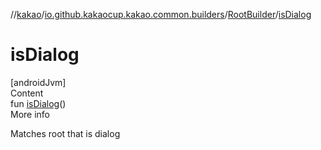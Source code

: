 //[kakao](../../../index.md)/[io.github.kakaocup.kakao.common.builders](../index.md)/[RootBuilder](index.md)/[isDialog](is-dialog.md)



# isDialog  
[androidJvm]  
Content  
fun [isDialog](is-dialog.md)()  
More info  


Matches root that is dialog

  



